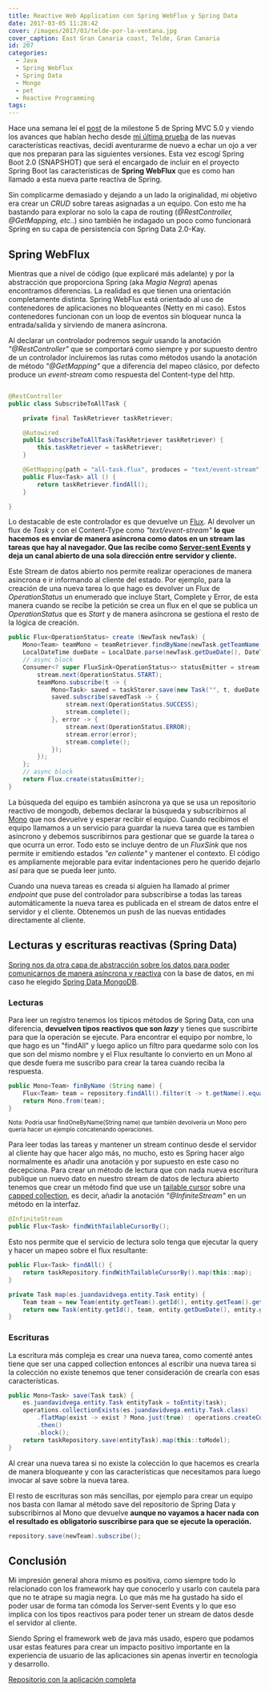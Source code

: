 ```yaml
---
title: Reactive Web Application con Spring WebFlux y Spring Data
date: 2017-03-05 11:28:42
cover: /images/2017/03/telde-por-la-ventana.jpg
cover_caption: East Gran Canaria coast, Telde, Gran Canaria
id: 207
categories:
  - Java
  - Spring WebFlux
  - Spring Data
  - Mongo
  - pet
  - Reactive Programming
tags:
---
```


Hace una semana leí el [post](https://spring.io/blog/2017/02/23/spring-framework-5-0-m5-update) de la milestone 5 de Spring MVC 5.0 y viendo los avances que habían hecho desde [mi última prueba](https://github.com/jdvr/spring-5-m2-reactive-web-app) de las nuevas características reactivas, decidí aventurarme de nuevo a echar un ojo a ver que nos preparan para las siguientes versiones. Esta vez escogí Spring Boot 2.0 (SNAPSHOT) que será el encargado de incluir en el proyecto Spring Boot las características de **Spring WebFlux** que es como han llamado a esta nueva parte reactiva de Spring.

Sin complicarme demasiado y dejando a un lado la originalidad, mi objetivo era crear un _CRUD_ sobre tareas asignadas a un equipo. Con esto me ha bastando para explorar no solo la capa de routing (_@RestController, @GetMapping, etc.._) sino  también he indagado un poco como funcionará Spring en su capa de persistencia con Spring Data 2.0-Kay.

## Spring WebFlux

Mientras que a nivel de código (que explicaré más adelante) y por la abstracción que proporciona Spring (aka _Magia Negra_) apenas encontramos diferencias. La realidad es que tienen una orientación completamente distinta. Spring WebFlux está orientado al uso de contenedores de aplicaciones no bloqueantes (Netty en mi caso). Estos contenedores funcionan con un  loop de eventos sin bloquear nunca la entrada/salida y sirviendo de manera asíncrona.

Al declarar un controlador podremos seguir usando la anotación _"@RestController"_ que se comportará como siempre y por supuesto dentro de un controlador incluiremos las rutas como métodos usando la anotación de método _"@GetMapping"_ que a diferencia del mapeo clásico, por defecto     produce un _event-stream_ como respuesta del Content-type del http.

```java Controlador para cargar todas las tareas existentes

@RestController
public class SubscribeToAllTask {

    private final TaskRetriever taskRetriever;

    @Autowired
    public SubscribeToAllTask(TaskRetriever taskRetriever) {
        this.taskRetriever = taskRetriever;
    }

    @GetMapping(path = "all-task.flux", produces = "text/event-stream")
    public Flux<Task> all () {
        return taskRetriever.findAll();
    }

}

```

Lo destacable de este controlador es que devuelve un [Flux](https://github.com/reactor/reactor-core#flux). Al devolver un flux de _Task_ y con el Content-Type como _"text/event-stream"_ **lo que hacemos es enviar de manera asíncrona como datos en un stream las tareas que hay al navegador. Que las recibe como [Server-sent Events](https://en.wikipedia.org/wiki/Server-sent_events) y deja un canal abierto de una sola dirección entre servidor y cliente.**

Este Stream de datos abierto nos permite realizar operaciones de manera asíncrona e ir informando al cliente del estado. Por ejemplo, para la creación de una nueva tarea lo que hago es devolver un Flux de _OperationStatus_ un enumerado que incluye Start, Complete y Error, de esta manera cuando se recibe la petición se crea un flux en el que se publica un _OperationStatus_ que es _Start_ y de manera asíncrona se gestiona el resto de la lógica de creación.

```java Lógica para crear una tarea
public Flux<OperationStatus> create (NewTask newTask) {
    Mono<Team> teamMono = teamRetriever.findByName(newTask.getTeamName());
    LocalDateTime dueDate = LocalDate.parse(newTask.getDueDate(), DateTimeFormatter.ISO_LOCAL_DATE).atStartOfDay();
    // async block
    Consumer<? super FluxSink<OperationStatus>> statusEmitter = stream -> {
        stream.next(OperationStatus.START); 
        teamMono.subscribe(t -> {
            Mono<Task> saved = taskStorer.save(new Task("", t, dueDate, newTask.getTitle()));
            saved.subscribe(savedTask -> {
                stream.next(OperationStatus.SUCCESS); 
                stream.complete(); 
            }, error -> {
                stream.next(OperationStatus.ERROR);
                stream.error(error);
                stream.complete();
            });
        });
    };
    // async block
    return Flux.create(statusEmitter);
}

```

La búsqueda del equipo es también asíncrona ya que se usa un repositorio reactivo de mongodb, debemos declarar la  búsqueda y subscribirnos al [Mono](https://github.com/reactor/reactor-core#mono) que nos devuelve y esperar recibir el equipo. Cuando recibimos el equipo llamamos a un servicio para guardar la nueva tarea que es tambien asíncrono y debemos suscribirnos para gestionar que se guarde la tarea o que ocurra un error. Todo esto se incluye dentro de un _FluxSink_ que nos permite ir emitiendo estados _"en caliente"_ y mantener el contexto. El código es ampliamente mejorable para evitar indentaciones pero he querido dejarlo así para que se pueda leer junto.

Cuando una nueva tareas es creada si alguien ha llamado al primer _endpoint_ que puse del controlador para subscribirse a todas las tareas automáticamente la nueva tarea es publicada en el stream de datos entre el servidor y el cliente. Obtenemos un push de las nuevas entidades directamente al cliente.

## Lecturas y escrituras reactivas (Spring Data)

[Spring nos da otra capa de abstracción sobre los datos para poder comunicarnos de manera asíncrona y reactiva](https://spring.io/blog/2016/11/28/going-reactive-with-spring-data) con la base de datos, en mi caso he elegido [Spring Data MongoDB](http://projects.spring.io/spring-data-mongodb/).

### Lecturas

Para leer un registro tenemos los típicos métodos de Spring Data, con una diferencia, **devuelven tipos reactivos que son _lazy_** y tienes que suscribirte para que la operación se ejecute. Para encontrar el equipo por nombre, lo que hago es un "findAll" y luego aplico un filtro para quedarme solo con los que son del mismo nombre y el Flux resultante lo convierto en un Mono al que desde fuera me suscribo para crear la tarea cuando reciba la respuesta.

```java Encontrar un equipo por nombre
public Mono<Team> finByName (String name) {
    Flux<Team> team = repository.findAll().filter(t -> t.getName().equals(name)).map(et -> new Team(et.getId(), et.getName()));
    return Mono.from(team);
}
```
<sup>Nota: Podría usar findOneByName(String name) que también devolvería un Mono pero quería hacer un ejemplo concatenando operaciones.</sup>

Para leer todas las tareas y mantener un stream continuo desde el servidor al cliente hay que hacer algo más, no mucho, esto es Spring hacer algo normalmente es añadir una anotación y por supuesto en este caso no decepciona. Para crear un método de lectura que con nada nueva escritura publique un nuevo dato en nuestro stream de datos de lectura abierto tenemos que crear un método find que use un [tailable cursor](https://docs.mongodb.com/manual/core/tailable-cursors/) sobre una [capped collection](https://docs.mongodb.com/manual/core/capped-collections/), es decir, añadir la anotación _"@InfiniteStream"_ en un método en la interfaz.

```java Método de lectura que mantiene un cursor para publicar nuevos elementos
@InfiniteStream
public Flux<Task> findWithTailableCursorBy();

```

Esto nos permite que el servicio de lectura solo tenga que ejecutar la query y hacer un mapeo sobre el flux resultante:

```java Leer todo los elementos de una colección y mapear la entidad al objeto de modelo
public Flux<Task> findAll() {
    return taskRepository.findWithTailableCursorBy().map(this::map);
}

private Task map(es.juandavidvega.entity.Task entity) {
    Team team = new Team(entity.getTeam().getId(), entity.getTeam().getName());
    return new Task(entity.getId(), team, entity.getDueDate(), entity.getTitle());
}
```

### Escrituras

La escritura más compleja es crear una nueva tarea, como comenté antes tiene que ser una capped collection entonces al escribir una nueva tarea si la colección no existe tenemos que tener consideración de crearla con esas características.

```java Crear una tarea cuando no existe la colección
public Mono<Task> save(Task task) {
    es.juandavidvega.entity.Task entityTask = toEntity(task);
    operations.collectionExists(es.juandavidvega.entity.Task.class)
        .flatMap(exist -> exist ? Mono.just(true) : operations.createCollection(es.juandavidvega.entity.Task.class, new CollectionOptions(1024 * 1024, 1000, true)))
        .then()
        .block();
    return taskRepository.save(entityTask).map(this::toModel);
}
```

Al crear una nueva tarea si no existe la colección lo que hacemos es crearla de manera bloqueante y con las características que necesitamos para luego invocar  al save sobre la nueva tarea.

El resto de escrituras son más sencillas, por ejemplo para crear un equipo nos basta con llamar al método save del repositorio de Spring Data y subscribirnos al Mono que devuelve **aunque no vayamos a hacer nada con el resultado es obligatorio suscribirse para que se ejecute la operación.**


 ```java Escritura más sencilla
 repository.save(newTeam).subscribe();
 ```

## Conclusión

Mi impresión general ahora mismo es positiva, como siempre todo lo relacionado con los framework hay que conocerlo y usarlo con cautela para que no te atrape su magia negra. Lo que más me ha gustado ha sido el poder usar de forma tan cómoda los Server-sent Events y lo que eso implica con los tipos reactivos para poder tener un stream de datos desde el servidor al cliente.

Siendo Spring el framework web de java más usado, espero que podamos usar estas features para crear un impacto positivo importante en la experiencia de usuario de las aplicaciones sin apenas invertir en tecnología y desarrollo.


[Repositorio con la aplicación completa](https://github.com/jdvr/reactive-task-manager)

